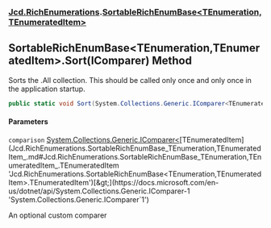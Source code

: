 ### [Jcd.RichEnumerations](Jcd.RichEnumerations.md 'Jcd.RichEnumerations').[SortableRichEnumBase&lt;TEnumeration,TEnumeratedItem&gt;](Jcd.RichEnumerations.SortableRichEnumBase_TEnumeration,TEnumeratedItem_.md 'Jcd.RichEnumerations.SortableRichEnumBase<TEnumeration,TEnumeratedItem>')

## SortableRichEnumBase<TEnumeration,TEnumeratedItem>.Sort(IComparer<TEnumeratedItem>) Method

Sorts the .All collection. This should be called only once and only once in the application startup.

```csharp
public static void Sort(System.Collections.Generic.IComparer<TEnumeratedItem>? comparison=null);
```
#### Parameters

<a name='Jcd.RichEnumerations.SortableRichEnumBase_TEnumeration,TEnumeratedItem_.Sort(System.Collections.Generic.IComparer_TEnumeratedItem_).comparison'></a>

`comparison` [System.Collections.Generic.IComparer&lt;](https://docs.microsoft.com/en-us/dotnet/api/System.Collections.Generic.IComparer-1 'System.Collections.Generic.IComparer`1')[TEnumeratedItem](Jcd.RichEnumerations.SortableRichEnumBase_TEnumeration,TEnumeratedItem_.md#Jcd.RichEnumerations.SortableRichEnumBase_TEnumeration,TEnumeratedItem_.TEnumeratedItem 'Jcd.RichEnumerations.SortableRichEnumBase<TEnumeration,TEnumeratedItem>.TEnumeratedItem')[&gt;](https://docs.microsoft.com/en-us/dotnet/api/System.Collections.Generic.IComparer-1 'System.Collections.Generic.IComparer`1')

An optional custom comparer
